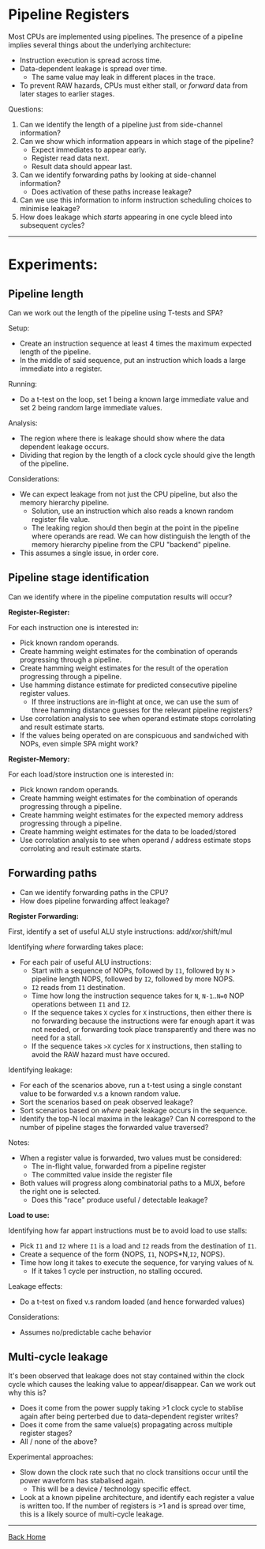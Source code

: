 
# Pipeline Registers

Most CPUs are implemented using pipelines. The presence of a pipeline
implies several things about the underlying architecture:
- Instruction execution is spread across time.
- Data-dependent leakage is spread over time.
  - The same value may leak in different places in the trace.
- To prevent RAW hazards, CPUs must either stall, or  *forward* data from
  later stages to earlier stages.

Questions:
1. Can we identify the length of a pipeline just from side-channel
  information?
2. Can we show which information appears in which stage of the pipeline?
   - Expect immediates to appear early.
   - Register read data next.
   - Result data should appear last.
3. Can we identify forwarding paths by looking at side-channel information?
   - Does activation of these paths increase leakage?
4. Can we use this information to inform instruction scheduling choices to
   minimise leakage?
5. How does leakage which *starts* appearing in one cycle bleed into
   subsequent cycles?

---

# Experiments:

## Pipeline length

Can we work out the length of the pipeline using T-tests and SPA?

Setup:
- Create an instruction sequence at least 4 times the maximum expected
  length of the pipeline.
- In the middle of said sequence, put an instruction which loads a
  large immediate into a register.

Running:
- Do a t-test on the loop, set 1 being a known large immediate value
  and set 2 being random large immediate values.

Analysis:
- The region where there is leakage should show where the data dependent
  leakage occurs.
- Dividing that region by the length of a clock cycle should give the
  length of the pipeline.

Considerations:
- We can expect leakage from not just the CPU pipeline, but also the
  memory hierarchy pipeline.
  - Solution, use an instruction which also reads a known random register
    file value.
  - The leaking region should then begin at the point in the pipeline where
    operands are read. We can how distinguish the length of the memory
    hierarchy pipeline from the CPU "backend" pipeline.
- This assumes a single issue, in order core.

## Pipeline stage identification

Can we identify where in the pipeline computation results will occur?

**Register-Register:**

For each instruction one is interested in:
- Pick known random operands.
- Create hamming weight estimates for the combination of operands
  progressing through a pipeline.
- Create hamming weight estimates for the result of the operation
  progressing through a pipeline.
- Use hamming distance estimate for predicted consecutive pipeline
  register values.
  - If three instructions are in-flight at once, we can use the sum of
    three hamming distance guesses for the relevant pipeline registers?
- Use corrolation analysis to see when operand estimate stops corrolating
  and result estimate starts.
- If the values being operated on are conspicuous and sandwiched with NOPs,
  even simple SPA might work?

**Register-Memory:**

For each load/store instruction one is interested in:

- Pick known random operands.
- Create hamming weight estimates for the combination of operands
  progressing through a pipeline.
- Create hamming weight estimates for the expected memory address
  progressing through a pipeline.
- Create hamming weight estimates for the data to be loaded/stored
- Use corrolation analysis to see when operand / address estimate stops
  corrolating and result estimate starts.

## Forwarding paths

- Can we identify forwarding paths in the CPU?
- How does pipeline forwarding affect leakage?

**Register Forwarding:**


First, identify a set of useful ALU style instructions: add/xor/shift/mul

Identifying *where* forwarding takes place:
- For each pair of useful ALU instructions:
  - Start with a sequence of NOPs, followed by `I1`, followed by
    `N` > pipeline length NOPS, followed by `I2`, followed by more NOPS.
  - `I2` reads from `I1` destination.
  - Time how long the instruction sequence takes for `N`, `N-1`..`N=0`
    NOP operations between `I1` and `I2`.
  - If the sequence takes `X` cycles for `X` instructions, then either
    there is no forwarding because the instructions were far enough apart
    it was not needed, or forwarding took place transparently and there was
    no need for a stall.
  - If the sequence takes `>X` cycles for `X` instructions, then stalling
    to avoid the RAW hazard must have occured.

Identifying leakage:
- For each of the scenarios above, run a t-test using a single constant
  value to be forwarded v.s a known random value.
- Sort the scenarios based on peak observed leakage?
- Sort scenarios based on *where* peak leakage occurs in the sequence.
- Identify the top-N local maxima in the leakage? Can N correspond to the
  number of pipeline stages the forwarded value traversed?

Notes:
- When a register value is forwarded, two values must be considered:
  - The in-flight value, forwarded from a pipeline register
  - The committed value inside the register file
- Both values will progress along combinatorial paths to a MUX, before the
  right one is selected.
  - Does this "race" produce useful / detectable leakage?

**Load to use:**

Identifying how far appart instructions must be to avoid load to use
stalls:
- Pick `I1` and `I2` where `I1` is a load and `I2` reads from the destination
  of `I1`.
- Create a sequence of the form {NOPS, `I1`, NOPS\*N,`I2`, NOPS}.
- Time how long it takes to execute the sequence, for varying values of
  `N`.
  - If it takes 1 cycle per instruction, no stalling occured.

Leakage effects:
- Do a t-test on fixed v.s random loaded (and hence forwarded values)

Considerations:
- Assumes no/predictable cache behavior

## Multi-cycle leakage

It's been observed that leakage does not stay contained within the clock
cycle which causes the leaking value to appear/disappear.
Can we work out why this is?
- Does it come from the power supply taking >1 clock cycle to stablise
  again after being perterbed due to data-dependent register writes?
- Does it come from the same value(s) propagating across multiple
  register stages?
- All / none of the above?

Experimental approaches:
- Slow down the clock rate such that no clock transitions occur until
  the power waveform has stabalised again.
  - This will be a device / technology specific effect.
- Look at a known pipeline architecture, and identify each register a
  value is written too. If the number of registers is >1 and is spread
  over time, this is a likely source of multi-cycle leakage.

---

[Back Home](../../README.md)
